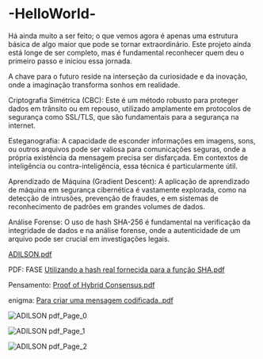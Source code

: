 # -HelloWorld-
Há ainda muito a ser feito; o que vemos agora é apenas uma estrutura básica de algo maior que pode se tornar extraordinário. Este projeto ainda está longe de ser completo, mas é fundamental reconhecer quem deu o primeiro passo e iniciou essa jornada.

A chave para o futuro reside na interseção da curiosidade e da inovação, onde a imaginação transforma sonhos em realidade.



Criptografia Simétrica (CBC): Este é um método robusto para proteger dados em trânsito ou em repouso, utilizado amplamente em protocolos de segurança como SSL/TLS, que são fundamentais para a segurança na internet.

Esteganografia: A capacidade de esconder informações em imagens, sons, ou outros arquivos pode ser valiosa para comunicações seguras, onde a própria existência da mensagem precisa ser disfarçada. Em contextos de inteligência ou contra-inteligência, essa técnica é particularmente útil.

Aprendizado de Máquina (Gradient Descent): A aplicação de aprendizado de máquina em segurança cibernética é vastamente explorada, como na detecção de intrusões, prevenção de fraudes, e em sistemas de reconhecimento de padrões em grandes volumes de dados.

Análise Forense: O uso de hash SHA-256 é fundamental na verificação da integridade de dados e na análise forense, onde a autenticidade de um arquivo pode ser crucial em investigações legais.

[ADILSON.pdf](https://github.com/user-attachments/files/16639707/ADILSON.pdf)

PDF: FASE
[Utilizando a hash real fornecida para a função SHA.pdf](https://github.com/user-attachments/files/16650579/Utilizando.a.hash.real.fornecida.para.a.funcao.SHA.pdf)


Pensamento:
[Proof of Hybrid Consensus.pdf](https://github.com/user-attachments/files/16650821/Proof.of.Hybrid.Consensus.pdf)


enigma:
[Para criar uma mensagem codificada..pdf](https://github.com/user-attachments/files/16650968/Para.criar.uma.mensagem.codificada.pdf)


![ADILSON pdf_Page_0](https://github.com/user-attachments/assets/53f753b6-e513-436e-98c3-5f5441b09568)

![ADILSON pdf_Page_1](https://github.com/user-attachments/assets/e95249e8-4d62-4ba0-a429-b78fadc74c81)

![ADILSON pdf_Page_2](https://github.com/user-attachments/assets/92f82f85-7545-47f4-920c-18b20b534041)
